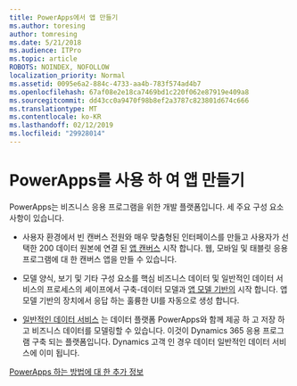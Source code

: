 ```yaml
---
title: PowerApps에서 앱 만들기
ms.author: toresing
author: tomresing
ms.date: 5/21/2018
ms.audience: ITPro
ms.topic: article
ROBOTS: NOINDEX, NOFOLLOW
localization_priority: Normal
ms.assetid: 0095e6a2-884c-4733-aa4b-783f574ad4b7
ms.openlocfilehash: 67af08e2e18ca7469bd1c220f062e87919e409a8
ms.sourcegitcommit: dd43cc0a9470f98b8ef2a3787c823801d674c666
ms.translationtype: MT
ms.contentlocale: ko-KR
ms.lasthandoff: 02/12/2019
ms.locfileid: "29928014"
---
```

# <a name="create-apps-with-powerapps"></a>PowerApps를 사용 하 여 앱 만들기

PowerApps는 비즈니스 응용 프로그램을 위한 개발 플랫폼입니다. 세 주요 구성 요소 사항이 있습니다. 
  
- 사용자 환경에서 빈 캔버스 전원와 매우 맞춤형된 인터페이스를 만들고 사용자가 선택한 200 데이터 원본에 연결 된 [앱 캔버스](https://go.microsoft.com/fwlink/?linkid=874495) 시작 합니다. 웹, 모바일 및 태블릿 응용 프로그램에 대 한 캔버스 앱을 만들 수 있습니다. 
    
- 모델 양식, 보기 및 기타 구성 요소를 핵심 비즈니스 데이터 및 일반적인 데이터 서비스의 프로세스의 셰이프에서 구축-데이터 모델과 [앱 모델 기반의](https://go.microsoft.com/fwlink/?linkid=874496) 시작 합니다. 앱 모델 기반의 장치에서 응답 하는 훌륭한 UI를 자동으로 생성 합니다. 
    
- [일반적인 데이터 서비스](https://go.microsoft.com/fwlink/?linkid=874497) 는 데이터 플랫폼 PowerApps와 함께 제공 하 고 저장 하 고 비즈니스 데이터를 모델링할 수 있습니다. 이것이 Dynamics 365 응용 프로그램 구축 되는 플랫폼입니다. Dynamics 고객 인 경우 데이터 일반적인 데이터 서비스에 이미 됩니다. 
    
[PowerApps 하는 방법에 대 한 추가 정보](https://go.microsoft.com/fwlink/?linkid=874498)
  

